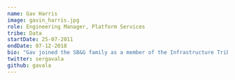 ```yaml
---
name: Gav Harris
image: gavin_harris.jpg
role: Engineering Manager, Platform Services
tribe: Data
startDate: 25-07-2011
endDate: 07-12-2018
bio: "Gav joined the SB&G family as a member of the Infrastructure Tribe, and has a strong desire to automate all the things. He led our Platform Services team, succesfully rolled out Chef across the entire estate, and was at the forefront of our investment in infrastructure automation."
twitter: sergavala
github: gavala
---
```

